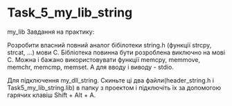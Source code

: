 Task_5_my_lib_string
====================

my_lib
Завдання на практику: 

Розробити власний повний аналог бібілотеки string.h (функції strcpy, strcat, ...) мови С. Бібліотека повинна бути розроблена виключно на мові С. Можна і бажано використовувати функції memcpy, memmove, memchr, memcmp, memset. А для вводу і виводу - stdio.

Для підключення my_dll_string. Скиньте ці два файли(header_string.h і Task5_my_lib_string.lib) в папку з проектом і підключіть їх за допомогою гарячих клавіш Shift + Alt + A.
